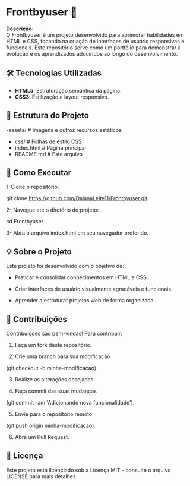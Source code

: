 # Frontbyuser 🚀

**Descrição:**  
O Frontbyuser é um projeto desenvolvido para aprimorar habilidades em HTML e CSS, focando na criação de interfaces de usuário responsivas e funcionais. Este repositório serve como um portfólio para demonstrar a evolução e os aprendizados adquiridos ao longo do desenvolvimento.

## 🛠️ Tecnologias Utilizadas

- **HTML5**: Estruturação semântica da página.
- **CSS3**: Estilização e layout responsivo.

## 📁 Estrutura do Projeto

-assets/      # Imagens e outros recursos estáticos
- css/         # Folhas de estilo CSS
- index.html   # Página principal
- README.md    # Este arquivo


## 🚀 Como Executar

1-Clone o repositório:

git clone https://github.com/DaianaLeite11/Frontbyuser.git

2- Navegue até o diretório do projeto:

cd Frontbyuser

3- Abra o arquivo index.html em seu navegador preferido.

## 💡 Sobre o Projeto

Este projeto foi desenvolvido com o objetivo de:

- Praticar e consolidar conhecimentos em HTML e CSS.

- Criar interfaces de usuário visualmente agradáveis e funcionais.

- Aprender a estruturar projetos web de forma organizada.

## 🤝 Contribuições

Contribuições são bem-vindas! Para contribuir:

1.  Faça um fork deste repositório.

2. Crie uma branch para sua modificação

 (git checkout -b minha-modificacao).

3. Realize as alterações desejadas.

4. Faça commit das suas mudanças

 (git commit -am 'Adicionando nova funcionalidade').

5. Envie para o repositório remoto

 (git push origin minha-modificacao).

6. Abra um Pull Request.

## 📄 Licença

Este projeto está licenciado sob a Licença MIT - consulte o arquivo LICENSE para mais detalhes.

